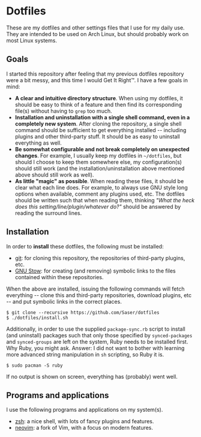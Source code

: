# Dotfiles
These are my dotfiles and other settings files that I use for my daily use. They are intended to be used on Arch Linux, but should probably work on most Linux systems.

## Goals
I started this repository after feeling that my previous dotfiles repository were a bit messy, and this time I would Get It Right™. I have a few goals in mind:

*   **A clear and intuitive directory structure**. When using my dotfiles, it should be easy to think of a feature and then find its corresponding file(s) without having to `grep` too much.
*   **Installation and uninstallation with a single shell command, even in a completely new system**. After cloning the repository, a single shell command should be sufficient to get everything installed -- including plugins and other third-party stuff. It should be as easy to uninstall everything as well.
*   **Be somewhat configurable and not break completely on unexpected changes**. For example, I usually keep my dotfiles in `~/dotfiles`, but should I choose to keep them somewhere else, my configuration(s) should still work (and the installation/uninstallation above mentioned above should still work as well).
*   **As little "magic" as possible**. When reading these files, it should be clear what each line does. For example, to always use GNU style long options when available, comment any plugins used, etc. The dotfiles should be written such that when reading them, thinking _"What the heck does this setting/line/plugin/whatever do?"_ should be answered by reading the surround lines.

## Installation
In order to **install** these dotfiles, the following must be installed:

*   [git](git-scm): for cloning this repository, the repositories of third-party plugins, etc.
*   [GNU Stow](gnu-stow): for creating (and removing) symbolic links to the files contained within these repositories.

When the above are installed, issuing the following commands will fetch everything -- clone this and third-party repositories, download plugins, etc -- and put symbolic links in the correct places.

    $ git clone --recursive https://github.com/Saser/dotfiles
    $ ./dotfiles/install.sh

Additionally, in order to use the supplied `package-sync.rb` script to install (and uninstall) packages such that only those specified by `synced-packages` and `synced-groups` are left on the system, Ruby needs to be installed first. Why Ruby, you might ask. Answer: I did not want to bother with learning more advanced string manipulation in `sh` scripting, so Ruby it is.

    $ sudo pacman -S ruby

If no output is shown on screen, everything has (probably) went well.

[git-scm]: https://git-scm.com/
[gnu-stow]: https://www.gnu.org/software/stow/

## Programs and applications
I use the following programs and applications on my system(s).

*   [zsh](zsh): a nice shell, with lots of fancy plugins and features.
*   [neovim](neovim): a fork of Vim, with a focus on modern features.

[zsh]: https://www.zsh.org/
[neovim]: https://neovim.io/

